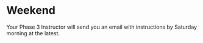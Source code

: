 # Weekend

Your Phase 3 Instructor will send you an email with instructions by Saturday morning at the latest.
